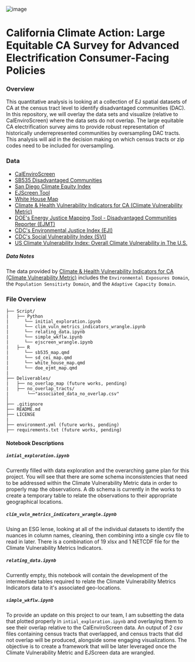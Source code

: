 ![image](https://github.com/The2035Initiative/Buffer_Protocol_2035_Initiative_draft/assets/141206781/a801039a-1760-48e7-915c-76a41e71eac8)
# California Climate Action: Large Equitable CA Survey for Advanced Electrification Consumer-Facing Policies

### Overview
This quantitative analysis is looking at a collection of EJ spatial datasets of CA at the census tract level to identify disadvantaged communities (DAC). In this repository, we will overlay the data sets and visualize (relative to CalEnviroScreen) where the data sets do not overlap. The large equitable CA electrification survey aims to provide robust representation of historically underrepresented communities by oversampling DAC tracts. This analysis will aid in the decision making on which census tracts or zip codes need to be included for oversampling.


### Data
- [CalEnviroScreen](https://oehha.ca.gov/calenviroscreen/maps-data)
- [SB535 Disadvantaged Communities](https://oehha.ca.gov/calenviroscreen/sb535)
- [San Diego Climate Equity Index](https://www.arcgis.com/home/item.html?id=859711eac76f47a7996b39a424c5c222)
- [EJScreen Tool](https://www.epa.gov/ejscreen/download-ejscreen-data)
- [White House Map](https://screeningtool.geoplatform.gov/en/downloads#3/33.47/-97.5)
- [Climate & Health Vulnerability Indicators for CA (Climate Vulnerability Metric)](https://www.cdph.ca.gov/Programs/OHE/Pages/CC-Health-Vulnerability-Indicators.aspx#) 
- [DOE's Energy Justice Mapping Tool - Disadvantaged Communities Reporter (EJMT)](https://energyjustice.egs.anl.gov/)
- [CDC's Environmental Justice Index (EJI)](https://www.atsdr.cdc.gov/placeandhealth/eji/index.html)
- [CDC's Social Vulnerability Index (SVI)](https://www.atsdr.cdc.gov/placeandhealth/svi/index.html)
- [US Climate Vulnerability Index: Overall Climate Vulnerability in The U.S.](https://map.climatevulnerabilityindex.org/map/cvi_overall/usa?mapBoundaries=Tract&mapFilter=0&reportBoundaries=Tract&geoContext=State)

##### Data Notes

The data provided by [Climate & Health Vulnerability Indicators for CA (Climate Vulnerability Metric)](https://www.cdph.ca.gov/Programs/OHE/Pages/CC-Health-Vulnerability-Indicators.aspx#) includes the `Environmental Exposures Domain`, the `Population Sensitivty Domain`, and the `Adaptive Capacity Domain`.

### File Overview 
```
├── Script/
|   ├── Python
|      └── initial_exploration.ipynb
|      └── clim_vuln_metrics_indicators_wrangle.ipynb
|      └── relating_data.ipynb
|      └── simple_wkflw.ipynb
|      └── ejscreen_wrangle.ipynb
|   ├── R
|      └── sb535_map.qmd
|      └── sd_cei_map.qmd
|      └── white_house_map.qmd
|      └── doe_ejmt_map.qmd
|
├── Deliverables/
|   ├── no_overlap_map (future works, pending)
|   ├── no_overlap_tracts/
|       └──"associated_data_no_overlap.csv"
│   
├── .gitignore
├── README.md
├── LICENSE
|
├── environment.yml (future works, pending)
├── requirements.txt (future works, pending)

```

#### Notebook Descriptions

##### `intial_exploration.ipynb`
Currently filled with data exploration and the overarching game plan for this project.
You will see that there are some schema inconsistencies that need to be addressed within the Climate Vulnerability Metric data in order to properly map the observations.
A db schema is currently in the works to create a temporary table to relate the observations to their appropriate geographical locations.

##### `clim_vuln_metrics_indicators_wrangle.ipynb`
Using an ESG lense, looking at all of the individual datasets to identify the nuances in column names, cleaning, then combining into a single csv file to read in later.
There is a combination of 19 xlsx and 1 NETCDF file for the Climate Vulnerability Metrics Indicators.

##### `relating_data.ipynb`
Currently empty, this notebook will contain the development of the intermediate tables required to relate the Climate Vulnerability Metrics Indicators data to it's associated geo-locations.

##### `simple_wkflw.ipynb`
To provide an update on this project to our team, I am subsetting the data that plotted properly in `intial_exploration.ipynb` and overlaying them to see their overlap relative to the CalEnviroScreen data. An output of 2 csv files containing census tracts that overlapped, and census tracts that did not overlap will be produced, alongside some engaging visualizations. The objective is to create a framework that will be later leveraged once the Climate Vulnerability Metric and EJScreen data are wrangled.


